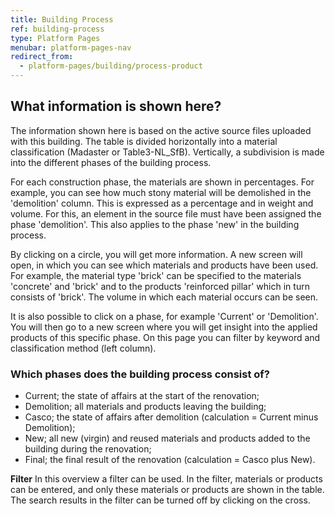 ```yaml
---
title: Building Process
ref: building-process
type: Platform Pages
menubar: platform-pages-nav
redirect_from:
  - platform-pages/building/process-product
---
```


## What information is shown here?
The information shown here is based on the active source files uploaded with this building. The table is divided horizontally into a material classification (Madaster or Table3-NL_SfB). Vertically, a subdivision is made into the different phases of the building process.

For each construction phase, the materials are shown in percentages. For example, you can see how much stony material will be demolished in the 'demolition' column. This is expressed as a percentage and in weight and volume. For this, an element in the source file must have been assigned the phase 'demolition'. This also applies to the phase 'new' in the building process.

By clicking on a circle, you will get more information. A new screen will open, in which you can see which materials and products have been used. For example, the material type 'brick' can be specified to the materials 'concrete' and 'brick' and to the products 'reinforced pillar' which in turn consists of 'brick'. The volume in which each material occurs can be seen.

It is also possible to click on a phase, for example 'Current' or 'Demolition'. You will then go to a new screen where you will get insight into the applied products of this specific phase. On this page you can filter by keyword and classification method (left column).


### Which phases does the building process consist of?

- Current; the state of affairs at the start of the renovation;
- Demolition; all materials and products leaving the building;
- Casco; the state of affairs after demolition (calculation = Current minus Demolition);
- New; all new (virgin) and reused materials and products added to the building during the renovation;
- Final; the final result of the renovation (calculation = Casco plus New).

**Filter**
In this overview a filter can be used. In the filter, materials or products can be entered, and only these materials or products are shown in the table. The search results in the filter can be turned off by clicking on the cross.
